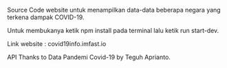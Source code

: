 Source Code website untuk menampilkan data-data beberapa negara yang terkena dampak COVID-19.

Untuk membukanya ketik npm install pada terminal lalu ketik run start-dev.

Link website : covid19info.imfast.io

API Thanks to Data Pandemi Covid-19 by Teguh Aprianto.